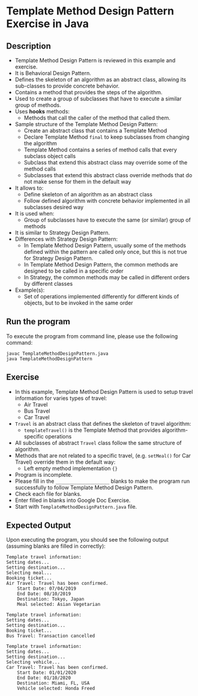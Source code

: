 # Template Method Design Pattern Exercise in Java

## Description
* Template Method Design Pattern is reviewed in this example and exercise.
* It is Behavioral Design Pattern.
* Defines the skeleton of an algorithm as an abstract class, allowing its sub-classes to provide concrete behavior.
* Contains a method that provides the steps of the algorithm.
* Used to create a group of subclasses that have to execute a similar group of methods.
* Uses **hooks** methods:
  * Methods that call the caller of the method that called them.
* Sample structure of the Template Method Design Pattern:
  * Create an abstract class that contains a Template Method
  * Declare Template Method `final` to keep subclasses from changing the algorithm
  * Template Method contains a series of method calls that every subclass object calls
  * Subclass that extend this abstract class may override some of the method calls
  * Subclasses that extend this abstract class override methods that do not make sense for them in the default way
* It allows to:
  * Define skeleton of an algorithm as an abstract class
  * Follow defined algorithm with concrete behavior implemented in all subclasses desired way
* It is used when:
  * Group of subclasses have to execute the same (or similar) group of methods
* It is similar to Strategy Design Pattern.
* Differences with Strategy Design Pattern:
  * In Template Method Design Pattern, usually some of the methods defined within the pattern are called only once,
  but this is not true for Strategy Design Pattern.
  * In Template Method Design Pattern, the common methods are designed to be called in a specific order
  * In Strategy, the common methods may be called in different orders by different classes
* Example(s):
  * Set of operations implemented differently for different kinds of objects, but to be invoked in the same order

## Run the program
To execute the program from command line, please use the following command:

```
javac TemplateMethodDesignPattern.java
java TemplateMethodDesignPattern
```

## Exercise
* In this example, Template Method Design Pattern is used to setup travel information for varies types of travel:
  * Air Travel
  * Bus Travel
  * Car Travel
* `Travel` is an abstract class that defines the skeleton of travel algorithm:
  * `templateTravel()` is the Template Method that provides algorithm-specific operations
* All subclasses of abstract `Travel` class follow the same structure of algorithm.
* Methods that are not related to a specific travel, (e.g. `setMeal()` for Car Travel) override them in the default way:
  * Left empty method implementation `{}`
* Program is incomplete.
* Please fill in the `____________________`  blanks to make the program run successfully to follow Template Method
Design Pattern.
* Check each file for blanks.
* Enter filled in blanks into Google Doc Exercise.
* Start with `TemplateMethodDesignPattern.java` file.

## Expected Output
Upon executing the program, you should see the following output (assuming blanks are filled in correctly):

```
Template travel information:
Setting dates...
Setting destination...
Selecting meal...
Booking ticket...
Air Travel: Travel has been confirmed.
    Start Date: 07/04/2019
    End Date: 08/10/2019
    Destination: Tokyo, Japan
    Meal selected: Asian Vegetarian

Template travel information:
Setting dates...
Setting destination...
Booking ticket...
Bus Travel: Transaction cancelled

Template travel information:
Setting dates...
Setting destination...
Selecting vehicle...
Car Travel: Travel has been confirmed.
    Start Date: 01/01/2020
    End Date: 01/10/2020
    Destination: Miami, FL, USA
    Vehicle selected: Honda Freed
```
